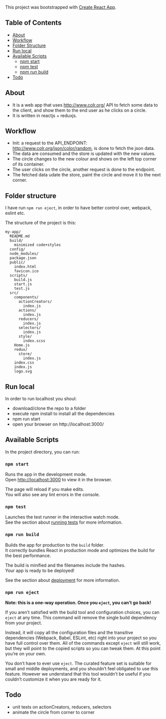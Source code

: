 This project was bootstrapped with [Create React App](https://github.com/facebookincubator/create-react-app).


## Table of Contents
- [About](#about)
- [Workflow](#workflow)
- [Folder Structure](#folder-structure)
- [Run local](#run-local)
- [Available Scripts](#available-scripts)
  - [npm start](#npm-start)
  - [npm test](#npm-test)
  - [npm run build](#npm-run-build)
- [Todo](#todo)


## About
* It is a web app that uses http://www.colr.org/ API to fetch some data to the client, and show them to the end user as he clicks on a circle.
* It is written in reactjs + reduxjs.

## Workflow

* Init: a request to the API_ENDPOINT: http://www.colr.org/json/color/random, is done to fetch the json data.
* The data are consumed and the store is updated with the new values.
* The circle changes to the new colour and shows on the left top corner of its container.
* The user clicks on the circle, another request is done to the endpoint.
* The fetched data udate the store, paint the circle and move it to the next corner.

## Folder structure

I have run `npm run eject`, in order to have better control over, 
webpack, eslint etc.

The structure of the project is this:
```
my-app/
  README.md
  build/
    minimized code+styles
  config/
  node_modules/
  package.json
  public/
    index.html
    favicon.ico
  scripts/
    build.js
    start.js
    test.js
  src/
    components/
      actionCreators/
        index.js  
      actions/
        index.js
      reducers/
        index.js
      selectors/
        index.js
      style/
        index.scss
    Home.js
    redux/
      store/
        index.js
    index.css
    index.js
    logo.svg
```

## Run local

In order to run localhost you shoul:

* download/clone the repo to a folder
* execute npm install to install all the dependencies
* npm run start
* open your browser on http://localhost:3000/

## Available Scripts

In the project directory, you can run:

### `npm start`

Runs the app in the development mode.<br>
Open [http://localhost:3000](http://localhost:3000) to view it in the browser.

The page will reload if you make edits.<br>
You will also see any lint errors in the console.

### `npm test`

Launches the test runner in the interactive watch mode.<br>
See the section about [running tests](#running-tests) for more information.

### `npm run build`

Builds the app for production to the `build` folder.<br>
It correctly bundles React in production mode and optimizes the build for the best performance.

The build is minified and the filenames include the hashes.<br>
Your app is ready to be deployed!

See the section about [deployment](#deployment) for more information.

### `npm run eject`

**Note: this is a one-way operation. Once you `eject`, you can’t go back!**

If you aren’t satisfied with the build tool and configuration choices, you can `eject` at any time. This command will remove the single build dependency from your project.

Instead, it will copy all the configuration files and the transitive dependencies (Webpack, Babel, ESLint, etc) right into your project so you have full control over them. All of the commands except `eject` will still work, but they will point to the copied scripts so you can tweak them. At this point you’re on your own.

You don’t have to ever use `eject`. The curated feature set is suitable for small and middle deployments, and you shouldn’t feel obligated to use this feature. However we understand that this tool wouldn’t be useful if you couldn’t customize it when you are ready for it.

## Todo

* unit tests on actionCreators, reducers, selectors
* animate the circle from corner to corner
